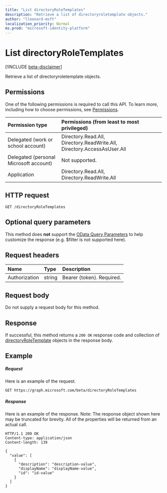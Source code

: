 ```yaml
---
title: "List directoryRoleTemplates"
description: "Retrieve a list of directoryroletemplate objects."
author: "lleonard-msft"
localization_priority: Normal
ms.prod: "microsoft-identity-platform"
---
```


# List directoryRoleTemplates

[!INCLUDE [beta-disclaimer](../../includes/beta-disclaimer.md)]

Retrieve a list of directoryroletemplate objects.
## Permissions
One of the following permissions is required to call this API. To learn more, including how to choose permissions, see [Permissions](/graph/permissions-reference).

|Permission type      | Permissions (from least to most privileged)              |
|:--------------------|:---------------------------------------------------------|
|Delegated (work or school account) | Directory.Read.All, Directory.ReadWrite.All, Directory.AccessAsUser.All    |
|Delegated (personal Microsoft account) | Not supported.    |
|Application | Directory.Read.All, Directory.ReadWrite.All |

## HTTP request
<!-- { "blockType": "ignored" } -->
```http
GET /directoryRoleTemplates
```
## Optional query parameters
This method does **not** support the [OData Query Parameters](https://developer.microsoft.com/graph/docs/concepts/query_parameters) to help customize the response (e.g. $filter is not supported here).

## Request headers
| Name       | Type | Description|
|:-----------|:------|:----------|
| Authorization  | string  | Bearer {token}. Required. |

## Request body
Do not supply a request body for this method.

## Response

If successful, this method returns a `200 OK` response code and collection of [directoryRoleTemplate](../resources/directoryroletemplate.md) objects in the response body.
## Example
##### Request
Here is an example of the request.
<!-- {
  "blockType": "request",
  "name": "get_directoryroletemplates"
}-->
```http
GET https://graph.microsoft.com/beta/directoryRoleTemplates
```
##### Response
Here is an example of the response. Note: The response object shown here may be truncated for brevity. All of the properties will be returned from an actual call.
<!-- {
  "blockType": "response",
  "truncated": true,
  "@odata.type": "microsoft.graph.directoryRoleTemplate",
  "isCollection": true
} -->
```http
HTTP/1.1 200 OK
Content-type: application/json
Content-length: 139

{
  "value": [
    {
      "description": "description-value",
      "displayName": "displayName-value",
      "id": "id-value"
    }
  ]
}
```

<!-- uuid: 8fcb5dbc-d5aa-4681-8e31-b001d5168d79
2015-10-25 14:57:30 UTC -->
<!--
{
  "type": "#page.annotation",
  "description": "List directoryRoleTemplates",
  "keywords": "",
  "section": "documentation",
  "tocPath": "",
  "suppressions": []
}
-->
